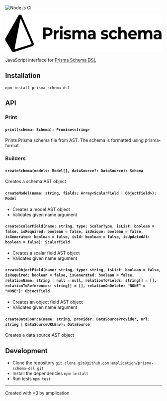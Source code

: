 ![Node.js CI](https://github.com/amplication/prisma-schema-dsl/workflows/Node.js%20CI/badge.svg)

<p align="center">
    <img height="120" src="./assets/hero.png" alt="Prisma Schema DSL" />
</p>

JavaScript interface for [Prisma Schema DSL](https://www.prisma.io/docs/reference/tools-and-interfaces/prisma-schema)

## Installation

```
npm install prisma-schema-dsl
```

## API

### Print

#### `print(schema: Schema): Promise<string>`

Prints Prisma schema file from AST.
The schema is formatted using prisma-format.

### Builders

#### `createSchema(models: Model[], dataSource?: DataSource): Schema`

Creates a schema AST object

#### `createModel(name: string, fields: Array<ScalarField | ObjectField>): Model`

- Creates a model AST object
- Validates given name argument

#### `createScalarField(name: string, type: ScalarType, isList: boolean = false, isRequired: boolean = false, isUnique: boolean = false, isGenerated: boolean = false, isId: boolean = false, isUpdatedAt: boolean = false): ScalarField`

- Creates a scalar field AST object
- Validates given name argument

#### `createObjectField(name: string, type: string, isList: boolean = false, isRequired: boolean = false, isGenerated: boolean = false, relationName: string | null = null, relationToFields: string[] = [], relationToReferences: string[] = [], relationOnDelete: "NONE" = "NONE"): ObjectField`

- Creates an object field AST object
- Validates given name argument

#### `createDataSource(name: string, provider: DataSourceProvider, url: string | DataSourceURLEnv): DataSource`

Creates a data source AST object

## Development

- Clone the repository `git clone git@github.com:amplication/prisma-schema-dsl.git`
- Install the dependencies `npm install`
- Run tests `npm test`

---

Created with <3 by amplication
